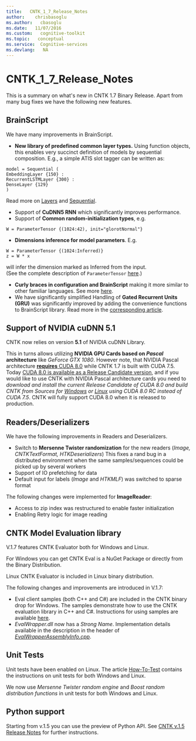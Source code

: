 ```yaml
---
title:   CNTK_1_7_Release_Notes
author:    chrisbasoglu
ms.author:   cbasoglu
ms.date:   11/07/2016
ms.custom:   cognitive-toolkit
ms.topic:   conceptual
ms.service:  Cognitive-services
ms.devlang:   NA
---
```


# CNTK_1_7_Release_Notes

This is a summary on what's new in CNTK 1.7 Binary Release. Apart from many bug fixes we have the following new features.

## BrainScript

We have many improvements in BrainScript.

* **New library of predefined common layer types.** Using function objects, this enables very succinct definition of models by sequential composition. E.g., a simple ATIS slot tagger can be written as:
```
model = Sequential (
EmbeddingLayer {150} :
RecurrentLSTMLayer {300} :
DenseLayer {129}
)
```
Read more on [Layers](../BrainScript-Layers-Reference.md) and [Sequential](../Sequential.md).

* Support of **CuDNN5 RNN** which significantly improves performance.
* Support of **Common random-initialization types**, e.g.
```
W = ParameterTensor {(1024:42), init="glorotNormal"}
```
* **Dimensions inference for model parameters**. E.g.
```
W = ParameterTensor {(1024:Inferred)}
z = W * x
```
will infer the dimension marked as Inferred from the input.  
(See the complete description of ```ParameterTensor``` [here](../Parameters-And-Constants.md#parametertensor).)

* **Curly braces in configuration and BrainScript** making it more similar to other familiar languages. See more [here](../BrainScript-Basic-Concepts.md).
* We have significantly simplified Handling of **Gated Recurrent Units (GRU)** was significantly improved by adding the convenience functions to BrainScript library. Read more in the [corresponding article](https://www.microsoft.com/en-us/cognitive-toolkit/blog/2016/08/grus-on-cntk-with-brainscript/).

## Support of NVIDIA cuDNN 5.1

CNTK now relies on version **5.1** of NVIDIA cuDNN Library.

This in turns allows utilizing **NVIDIA GPU Cards based on *Pascal* architecture** like *GeForce GTX 1080*. However note, that NVIDIA Pascal architecture [**requires** CUDA 8.0](https://developer.nvidia.com/cuda-toolkit) while CNTK 1.7 is built with CUDA 7.5. Today [CUDA 8.0 is available as a Release Candidate version](https://developer.nvidia.com/cuda-toolkit), and if you would like to use CNTK with NVIDIA Pascal architecture cards you need to *download and install the current Release Candidate of CUDA 8.0 and build CNTK from Sources for [Windows](../Setup-CNTK-on-Windows.md) or [Linux](../Setup-CNTK-on-Linux.md) using CUDA 8.0 RC instead of CUDA 7.5*. CNTK will fully support CUDA 8.0 when it is released to production.

## Readers/Deserializers

We have the following improvements in Readers and Deserializers.

* Switch to **Mersenne Twister randomization** for the new readers (*Image, CNTKTextFormat, HTKDeserializers*) This fixes a rand bug in a distributed environment when the same samples/sequences could be picked up by several workers
* Support of IO prefetching for data
* Default input for labels (*Image* and *HTKMLF*) was switched to sparse format

The following changes were implemented for **ImageReader**: 
* Access to zip index was restructured to enable faster initialization
* Enabling Retry logic for image reading

## CNTK Model Evaluation library

V.1.7 features CNTK Evaluator both for Windows and Linux. 

For Windows you can get CNTK Eval is a NuGet Package or directly from the Binary Distribution.

Linux CNTK Evaluator is included in Linux binary distribution.

The following changes and improvements are introduced in V.1.7:
* Eval client samples (both C++ and C#) are included in the CNTK binary drop for Windows. The samples demonstrate how to use the CNTK evaluation library in C++ and C#. Instructions for using samples 
are available [here](../index.md).
* *EvalWrapper.dll* now has a *Strong Name*. Implementation details available in the description in the header of [*EvalWrapperAssemblyInfo.cpp*](https://github.com/Microsoft/CNTK/tree/release/latest/Source/Extensibility/EvalWrapper/EvalWrapperAssemblyInfo.cpp).

## Unit Tests

Unit tests have been enabled on Linux. The article [How-To-Test](../How-to-Test.md) contains the instructions on unit tests for both Windows and Linux.

We now use *Mersenne Twister random engine* and *Boost random distribution functions* in unit tests for both Windows and Linux.

## Python support

Starting from v.1.5 you can use the preview of Python API. See [CNTK v.1.5 Release Notes](./CNTK_1_5_Release_Notes.md) for further instructions.
